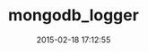 ---
layout: post
title:  "mongodb_logger"
repo:   "le0pard/mongodb_logger"
date:   2015-02-18 17:12:55
gemurl: http://mongodb-logger.catware.org
---